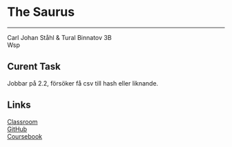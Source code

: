 # The Saurus  
* * *
Carl Johan Ståhl & Tural Binnatov 3B  
Wsp 

## Curent Task  

Jobbar på 2.2, försöker få csv till hash eller liknande.  


## Links  

[Classroom](https://classroom.google.com/u/0/c/NjE5Mjk2NDE1NzQ3/a/NjI2NDAwMTUzOTA5/details)  
[GitHub](https://github.com/Saud0227/thesaurus_wsp/)  
[Coursebook](https://ntijoh.github.io/webbserverprogrammeringsboken/)
